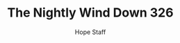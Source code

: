 ---
image: /assets/img/nwd/326_nwd_psalm_62_1_nlv.png
title: The Nightly Wind Down 326
number: 326
categories:
  - The Nightly Wind Down
author: Hope Staff
notes: The Nightly Wind Down 326
embed: >-
  EMBED_GOES_HERE
transcript: >-
  SOME LINES OF TEXT START HERE
---